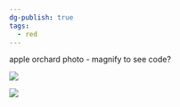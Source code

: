 ```yaml
---
dg-publish: true
tags:
  - red
---
```

apple orchard photo - magnify to see code?

![](https://i.imgur.com/e4UFDro.png)

![](https://i.imgur.com/ojQLqvd.jpeg)